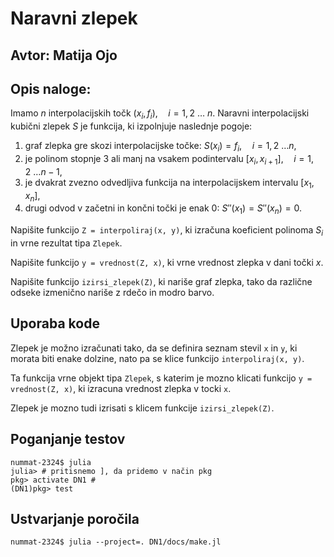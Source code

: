 # Naravni zlepek

## Avtor: Matija Ojo

## Opis naloge:

Imamo $n$ interpolacijskih točk $(x_i, f_i),\quad i=1,2\ \ldots\  n$.
Naravni interpolacijski kubični zlepek $S$ je funkcija, ki izpolnjuje naslednje pogoje:
1. graf zlepka gre skozi interpolacijske točke: $S(x_i) = f_i,\quad i=1,2\ \ldots n$,
2. je polinom stopnje 3 ali manj na vsakem podintervalu $[x_i, x_{i+1}],\quad i=1,2\ \ldots n-1$,
3. je dvakrat zvezno odvedljiva funkcija na interpolacijskem intervalu $[x_1,x_n]$,
4. drugi odvod v začetni in končni točki je enak 0: $S''(x_1)=S''(x_n)=0$.


Napišite funkcijo `Z = interpoliraj(x, y)`, ki izračuna koeficient polinoma $S_i$ in vrne rezultat tipa `Zlepek`.

Napišite funkcijo `y = vrednost(Z, x)`, ki vrne vrednost zlepka v dani točki $x$.

Napišite funkcijo `izirsi_zlepek(Z)`, ki nariše graf zlepka, tako da različne odseke izmenično nariše z rdečo in modro barvo.

## Uporaba kode

Zlepek je možno izračunati tako, da se definira seznam stevil `x` in `y`, ki morata biti enake dolzine,
nato pa se klice funkcijo `interpoliraj(x, y)`.

Ta funkcija vrne objekt tipa `Zlepek`, s katerim je mozno klicati funkcijo `y = vrednost(Z, x)`, ki izracuna
vrednost zlepka v tocki `x`.

Zlepek je mozno tudi izrisati s klicem funkcije `izirsi_zlepek(Z)`.


## Poganjanje testov

```shell
nummat-2324$ julia
julia> # pritisnemo ], da pridemo v način pkg
pkg> activate DN1 #
(DN1)pkg> test
```

## Ustvarjanje poročila

```shell
nummat-2324$ julia --project=. DN1/docs/make.jl
```